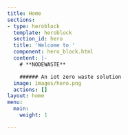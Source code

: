 ```yaml
---
title: Home
sections:
- type: heroblock
  template: heroblock
  section_id: hero
  title: 'Welcome to '
  component: hero_block.html
  content: |-
    # **NODEWASTE**

    ###### An iot zero waste solution
  image: images/hero.png
  actions: []
layout: home
menu:
  main:
    weight: 1

---
```

